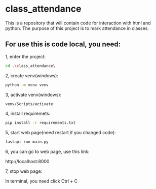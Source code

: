# class_attendance
This is a repository that will contain code for interaction with html and python. The purpose of this project is to mark attendance in classes.

## For use this is code local, you need:

1, enter the project:
```bash
cd .\class_attendance\
```

2, create venv(windows):
```bash
python -m venv venv
```

3, activate venv(windows):
```bash
venv/Scripts/activate
```

4, install requiremets:
```bash
pip install -r requirements.txt
```

5, start web page(need restart if you changed code):
```bash
fastapi run main.py
```

6, you can go to web page, use this link:

http://localhost:8000

7, stop web page:

In terminal, you need click Ctrl + C
